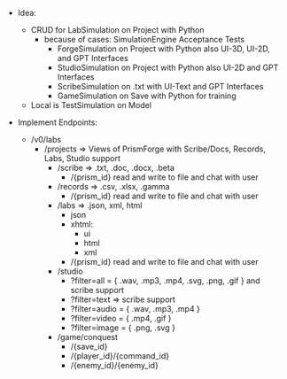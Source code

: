 - Idea:
    - CRUD for LabSimulation on Project with Python
      - because of cases: SimulationEngine Acceptance Tests
        - ForgeSimulation on Project with Python also UI-3D, UI-2D, and GPT Interfaces
        - StudioSimulation on Project with Python also UI-2D and GPT Interfaces
        - ScribeSimulation on .txt with UI-Text and GPT Interfaces
        - GameSimulation on Save with Python for training 
    - Local is TestSimulation on Model


- Implement Endpoints:
    - /v0/labs
      - /projects => Views of PrismForge with Scribe/Docs, Records, Labs, Studio support
        - /scribe => .txt, .doc, .docx, .beta
          - /{prism_id} read and write to file and chat with user
        - /records => .csv, .xlsx, .gamma
          - /{prism_id} read and write to file and chat with user
        - /labs => .json, xml, html
          - json
          - xhtml:
            - ui
            - html
            - xml
          - /{prism_id} read and write to file and chat with user
        - /studio
          - ?filter=all = { .wav, .mp3, .mp4, .svg, .png, .gif } and scribe support
          - ?filter=text => scribe support
          - ?filter=audio = { .wav, .mp3, .mp4 }
          - ?filter=video = { .mp4, .gif }
          - ?filter=image = { .png, .svg }
        - /game/conquest
          - /{save_id}
          - /{player_id}/{command_id}
          - /{enemy_id}/{enemy_id}